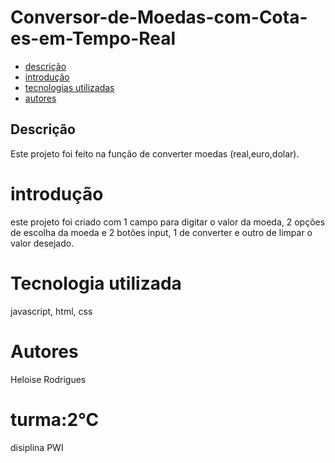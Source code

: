 # Conversor-de-Moedas-com-Cota-es-em-Tempo-Real


* [descrição](#destrição)
* [introdução ](#introdução)
* [tecnologias utilizadas](#tecnologias_utilizadas)
* [autores](#autores)


## Descrição

Este projeto foi feito na função de converter moedas (real,euro,dolar).

# introdução 
este projeto foi criado com 1 campo para digitar o valor da moeda, 2 opções de escolha da moeda e 2 botões input, 1 de converter e outro de limpar o valor desejado.

# Tecnologia utilizada
javascript, html, css

# Autores
Heloise Rodrigues


# turma:2°C
disiplina PWI
